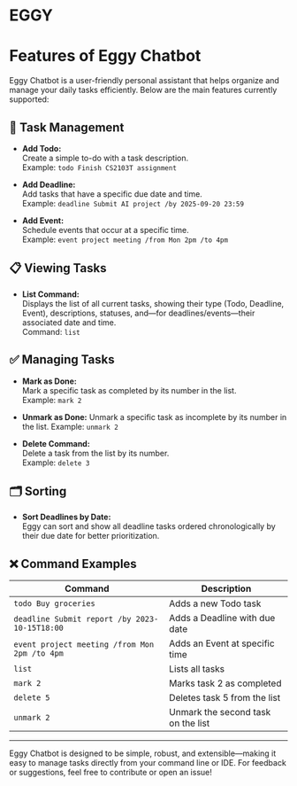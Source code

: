 # EGGY
# Features of Eggy Chatbot

Eggy Chatbot is a user-friendly personal assistant that helps organize and manage your daily tasks efficiently. Below are the main features currently supported:

## 📝 Task Management

- **Add Todo:**  
  Create a simple to-do with a task description.  
  Example: `todo Finish CS2103T assignment`

- **Add Deadline:**  
  Add tasks that have a specific due date and time.  
  Example: `deadline Submit AI project /by 2025-09-20 23:59`

- **Add Event:**  
  Schedule events that occur at a specific time.  
  Example: `event project meeting /from Mon 2pm /to 4pm`

## 📋 Viewing Tasks

- **List Command:**  
  Displays the list of all current tasks, showing their type (Todo, Deadline, Event), descriptions, statuses, and—for deadlines/events—their associated date and time.  
  Command: `list`

## ✅ Managing Tasks

- **Mark as Done:**  
  Mark a specific task as completed by its number in the list.  
  Example: `mark 2`

- **Unmark as Done:**
  Unmark a specific task as incomplete by its number in the list.
  Example: `unmark 2`

- **Delete Command:**  
  Delete a task from the list by its number.  
  Example: `delete 3`

## 🗂️ Sorting

- **Sort Deadlines by Date:**  
  Eggy can sort and show all deadline tasks ordered chronologically by their due date for better prioritization.  
  

## ❌ Command Examples

| Command                                      | Description                                         |
|----------------------------------------------|-----------------------------------------------------|
| `todo Buy groceries`                         | Adds a new Todo task                                |
| `deadline Submit report /by 2023-10-15T18:00`| Adds a Deadline with due date                       |
| `event project meeting /from Mon 2pm /to 4pm`| Adds an Event at specific time                      |
| `list`                                       | Lists all tasks                                     |
| `mark 2`                                     | Marks task 2 as completed                           |
| `delete 5`                                   | Deletes task 5 from the list                        |
| `unmark 2`                                   | Unmark the second task on the list                  |

---

Eggy Chatbot is designed to be simple, robust, and extensible—making it easy to manage tasks directly from your command line or IDE. For feedback or suggestions, feel free to contribute or open an issue!
